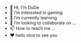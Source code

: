- 👋 Hi, I’m DuDe
- 👀 I’m interested in gaming
- 🌱 I’m currently learning 
- 💞️ I’m looking to collaborate on ...
- 📫 How to reach me ...
- ❤️ hello nice to see you
<!---
DuDeXyt/DuDeXyt is a ✨ special ✨ repository because its `README.md` (this file) appears on your GitHub profile.
You can click the Preview link to take a look at your changes.
--->
